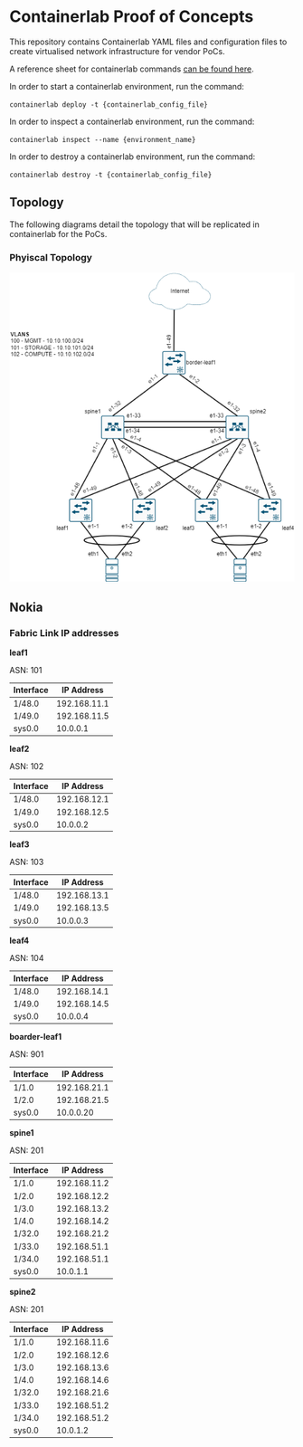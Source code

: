 # Containerlab Proof of Concepts

This repository contains Containerlab YAML files and configuration files to create virtualised network infrastructure for vendor PoCs.

A reference sheet for containerlab commands [can be found here](https://containerlab.dev/cmd/deploy/).

In order to start a containerlab environment, run the command:

`containerlab deploy -t {containerlab_config_file}`

In order to inspect a containerlab environment, run the command:

`containerlab inspect --name {environment_name}`

In order to destroy a containerlab environment, run the command:

`containerlab destroy -t {containerlab_config_file}`

## Topology

The following diagrams detail the topology that will be replicated in containerlab for the PoCs.

### Phyiscal Topology

![Physical Topology](images/phys_topology.png)

## Nokia

### Fabric Link IP addresses

**leaf1**

ASN: 101

| Interface      | IP Address |
| ----------- | ----------- |
| 1/48.0 | 192.168.11.1 |
| 1/49.0 | 192.168.11.5 |
| sys0.0 | 10.0.0.1 |

**leaf2**

ASN: 102

| Interface      | IP Address |
| ----------- | ----------- |
| 1/48.0 | 192.168.12.1 |
| 1/49.0 | 192.168.12.5 |
| sys0.0 | 10.0.0.2 |

**leaf3**

ASN: 103

| Interface      | IP Address |
| ----------- | ----------- |
| 1/48.0 | 192.168.13.1 |
| 1/49.0 | 192.168.13.5 |
| sys0.0 | 10.0.0.3 |

**leaf4**

ASN: 104

| Interface      | IP Address |
| ----------- | ----------- |
| 1/48.0 | 192.168.14.1 |
| 1/49.0 | 192.168.14.5 |
| sys0.0 | 10.0.0.4 |

**boarder-leaf1**

ASN: 901

| Interface      | IP Address |
| ----------- | ----------- |
| 1/1.0 | 192.168.21.1 |
| 1/2.0 | 192.168.21.5 |
| sys0.0 | 10.0.0.20 |

**spine1**

ASN: 201

| Interface      | IP Address |
| ----------- | ----------- |
| 1/1.0 | 192.168.11.2 |
| 1/2.0 | 192.168.12.2 |
| 1/3.0 | 192.168.13.2 |
| 1/4.0 | 192.168.14.2 |
| 1/32.0 | 192.168.21.2 |
| 1/33.0 | 192.168.51.1 |
| 1/34.0 | 192.168.51.1 |
| sys0.0 | 10.0.1.1 |

**spine2**

ASN: 201

| Interface      | IP Address |
| ----------- | ----------- |
| 1/1.0 | 192.168.11.6 |
| 1/2.0 | 192.168.12.6 |
| 1/3.0 | 192.168.13.6 |
| 1/4.0 | 192.168.14.6 |
| 1/32.0 | 192.168.21.6 |
| 1/33.0 | 192.168.51.2 |
| 1/34.0 | 192.168.51.2 |
| sys0.0 | 10.0.1.2 |